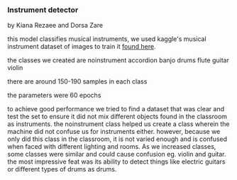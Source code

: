 ### Instrument detector

by Kiana Rezaee and Dorsa Zare

this model classifies musical instruments, we used kaggle's musical instrument dataset of images to train it [found here](https://www.kaggle.com/datasets/nikolasgegenava/music-instruments).

the classes we created are
noinstrument
accordion 
banjo 
drums 
flute 
guitar
violin

there are around 150-190 samples in each class

the parameters were 60 epochs

to achieve good performance we tried to find a dataset that was clear and test the set to ensure it did not mix different objects found in the classroom as instruments. the noinstrument class helped us create a class wherein the machine did not confuse us for instruments either. however, because we only did this class in the classroom, it is not varied enough and is confused when faced with different lighting and rooms. As we increased classes, some classes were similar and could cause confusion eg. violin and guitar. the most impressive feat was its ability to detect things like electric guitars or different types of drums as drums. 
